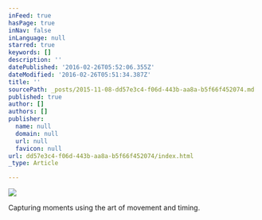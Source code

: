```yaml
---
inFeed: true
hasPage: true
inNav: false
inLanguage: null
starred: true
keywords: []
description: ''
datePublished: '2016-02-26T05:52:06.355Z'
dateModified: '2016-02-26T05:51:34.387Z'
title: ''
sourcePath: _posts/2015-11-08-dd57e3c4-f06d-443b-aa8a-b5f66f452074.md
published: true
author: []
authors: []
publisher:
  name: null
  domain: null
  url: null
  favicon: null
url: dd57e3c4-f06d-443b-aa8a-b5f66f452074/index.html
_type: Article

---
```

![](https://the-grid-user-content.s3-us-west-2.amazonaws.com/0dbaebb7-cd1f-48f8-badf-73addc96729f.JPG)

Capturing moments using the art of movement and timing.